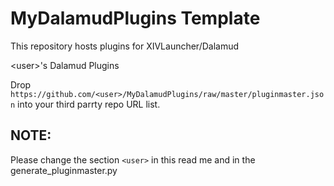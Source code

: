 # MyDalamudPlugins Template
This repository hosts plugins for XIVLauncher/Dalamud

\<user\>'s Dalamud Plugins

Drop `https://github.com/<user>/MyDalamudPlugins/raw/master/pluginmaster.json` into your third parrty repo URL list.

## NOTE:

Please change the section `<user>` in this read me and in the generate_pluginmaster.py
